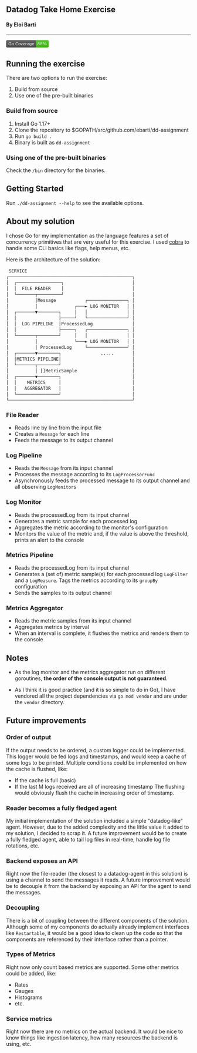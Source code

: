## Datadog Take Home Exercise
#### By Eloi Barti

---
![](coverage_badge.png)

## Running the exercise
There are two options to run the exercise:
1. Build from source
2. Use one of the pre-built binaries

### Build from source
1. Install Go 1.17+
2. Clone the repository to $GOPATH/src/github.com/ebarti/dd-assignment
3. Run `go build .`
4. Binary is built as `dd-assignment`

### Using one of the pre-built binaries
Check the `/bin` directory for the binaries.


## Getting Started
Run `./dd-assignment --help` to see the available options.

## About my solution
I chose Go for my implementation as the language features a set of concurrency primitives that are very useful for this exercise.
I used [cobra](https://github.com/spf13/cobra) to handle some CLI basics like flags, help menus, etc.

Here is the architecture of the solution:

```
 SERVICE
┌───────────────────────────────────────────────┐
│  ┌─────────────────┐                          │
│  │  FILE READER    │                          │
│  └───────┬─────────┘                          │
│          │Message           ┌───────────────┐ │
│          │              ┌───► LOG MONITOR   │ │
│  ┌───────▼────────┐     │   │               │ │
│  │                ├─────┘   └───────────────┘ │
│  │  LOG PIPELINE  │ProcessedLog               │
│  │                ├─────┐   ┌───────────────┐ │
│  └───────┬────────┘     │   │               │ │
│          │              └───► LOG MONITOR   │ │
│          │ ProcessedLog     └───────────────┘ │
│  ┌───────▼────────┐               .....       │
│  │METRICS PIPELINE│                           │
│  └───────┬────────┘                           │
│          │ []MetricSample                     │
│  ┌───────▼────────┐                           │
│  │    METRICS     │                           │
│  │   AGGREGATOR   │                           │
│  └────────────────┘                           │
└───────────────────────────────────────────────┘
```

### File Reader
- Reads line by line from the input file
- Creates a `Message` for each line
- Feeds the message to its output channel

### Log Pipeline
- Reads the `Message` from its input channel
- Processes the message according to its `LogProcessorFunc`
- Asynchronously feeds the processed message to its output channel and all observing `LogMonitor`s

### Log Monitor
- Reads the processedLog from its input channel
- Generates a metric sample for each processed log
- Aggregates the metric according to the monitor's configuration
- Monitors the value of the metric and, if the value is above the threshold, prints an alert to the console

### Metrics Pipeline
- Reads the processedLog from its input channel
- Generates a (set of) metric sample(s) for each processed log  `LogFilter` and a `LogMeasure`. Tags the metrics according to its `groupBy` configuration
- Sends the samples to its output channel 

### Metrics Aggregator
- Reads the metric samples from its input channel
- Aggregates metrics by interval
- When an interval is complete, it flushes the metrics and renders them to the console

## Notes
- As the log monitor and the metrics aggregator run on different goroutines, **the order of the console output is not guaranteed**.

- As I think it is good practice (and it is so simple to do in Go), I have vendored all the project dependencies via `go mod vendor` and are under the `vendor` directory. 

## Future improvements
### Order of output
If the output needs to be ordered, a custom logger could be implemented. 
This logger would be fed logs and timestamps, and would keep a cache of some logs to be printed.
Multiple conditions could be implemented on how the cache is flushed, like:
- If the cache is full (basic)
- If the last M logs received are all of increasing timestamp
The flushing would obviously flush the cache in increasing order of timestamp.

### Reader becomes a fully fledged agent
My initial implementation of the solution included a simple "datadog-like" agent. However,
due to the added complexity and the little value it added to my solution, I decided to scrap it.
A future improvement would be to create a fully fledged agent, able to tail log files in real-time, handle log file rotations, etc.

### Backend exposes an API
Right now the file-reader (the closest to a datadog-agent in this solution) is using a channel to send the 
messages it reads. A future improvement would be to decouple it from the backend by exposing an API
for the agent to send the messages.

### Decoupling
There is a bit of coupling between the different components of the solution. Although some of my components
do actually already implement interfaces like `Restartable`, it would be a good idea to 
clean up the code so that the components are referenced by their interface rather than a pointer.

### Types of Metrics
Right now only count based metrics are supported. Some other metrics could be added, like:
- Rates
- Gauges
- Histograms
- etc.

### Service metrics
Right now there are no metrics on the actual backend. It would be nice to know things like
ingestion latency, how many resources the backend is using, etc. 

